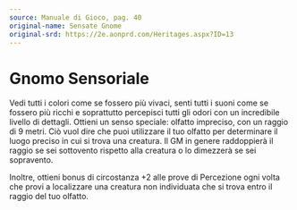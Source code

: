 ```yaml
---
source: Manuale di Gioco, pag. 40
original-name: Sensate Gnome
original-srd: https://2e.aonprd.com/Heritages.aspx?ID=13
---
```


# Gnomo Sensoriale

Vedi tutti i colori come se fossero più vivaci, senti tutti i suoni come se
fossero più ricchi e soprattutto percepisci tutti gli odori con un incredibile
livello di dettagli. Ottieni un senso speciale: olfatto impreciso, con un raggio
di 9 metri. Ciò vuol dire che puoi utilizzare il tuo olfatto per determinare il
luogo preciso in cui si trova una creatura. Il GM in genere raddoppierà il
raggio se sei sottovento rispetto alla creatura o lo dimezzerà se sei
sopravento.

Inoltre, ottieni bonus di circostanza +2 alle prove di Percezione ogni volta che
provi a localizzare una creatura non individuata che si trova entro il raggio
del tuo olfatto.
